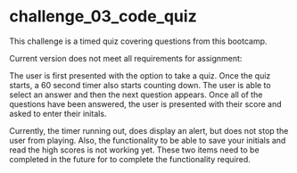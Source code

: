 # challenge_03_code_quiz
This challenge is a timed quiz covering questions from this bootcamp.

Current version does not meet all requirements for assignment:

The user is first presented with the option to take a quiz. 
Once the quiz starts, a 60 second timer also starts counting down.
The user is able to select an answer and then the next question appears.
Once all of the questions have been answered, the user is presented with their score and asked to enter their initals.

Currently, the timer running out, does display an alert, but does not stop the user from playing.
Also, the functionality to be able to save your initials and read the high scores is not working yet.
These two items need to be completed in the future for to complete the functionality required.
